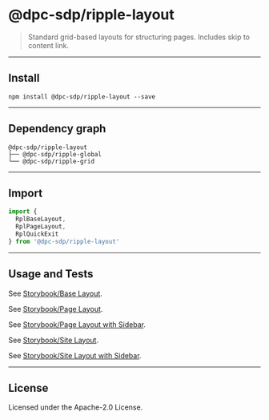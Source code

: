# @dpc-sdp/ripple-layout

> Standard grid-based layouts for structuring pages. Includes skip to content
link.

--------------------------------------------------------------------------------

## Install

```shell
npm install @dpc-sdp/ripple-layout --save
```

--------------------------------------------------------------------------------

## Dependency graph

```shell
@dpc-sdp/ripple-layout
├── @dpc-sdp/ripple-global
└── @dpc-sdp/ripple-grid
```

--------------------------------------------------------------------------------

## Import

```js
import {
  RplBaseLayout,
  RplPageLayout,
  RplQuickExit
} from '@dpc-sdp/ripple-layout'
```

--------------------------------------------------------------------------------

## Usage and Tests

See [Storybook/Base Layout](https://ripple.sdp.vic.gov.au/?selectedKind=Molecules/Layout&selectedStory=Base%20Layout).

See [Storybook/Page Layout](https://ripple.sdp.vic.gov.au/?selectedKind=Molecules/Layout&selectedStory=Page%20Layout).

See [Storybook/Page Layout with Sidebar](https://ripple.sdp.vic.gov.au/?selectedKind=Molecules/Layout&selectedStory=Page%20Layout%20with%20Sidebar).

See [Storybook/Site Layout](https://ripple.sdp.vic.gov.au/?selectedKind=Molecules/Layout&selectedStory=Site%20Layout).

See [Storybook/Site Layout with Sidebar](https://ripple.sdp.vic.gov.au/?selectedKind=Molecules/Layout&selectedStory=Site%20Layout%20with%20Sidebar).

--------------------------------------------------------------------------------

## License

Licensed under the Apache-2.0 License.
